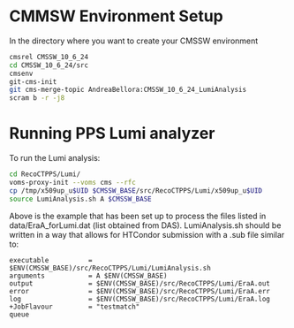 # CMMSW Environment Setup
In the directory where you want to create your CMSSW environment
```bash
cmsrel CMSSW_10_6_24
cd CMSSW_10_6_24/src
cmsenv
git-cms-init
git cms-merge-topic AndreaBellora:CMSSW_10_6_24_LumiAnalysis
scram b -r -j8
```

# Running PPS Lumi analyzer
To run the Lumi analysis:
```bash
cd RecoCTPPS/Lumi/
voms-proxy-init --voms cms --rfc
cp /tmp/x509up_u$UID $CMSSW_BASE/src/RecoCTPPS/Lumi/x509up_u$UID
source LumiAnalysis.sh A $CMSSW_BASE
```

Above is the example that has been set up to process the files listed in data/EraA_forLumi.dat (list obtained from DAS).
LumiAnalysis.sh should be written in a way that allows for HTCondor submission with a .sub file similar to:

```sub
executable          = $ENV(CMSSW_BASE)/src/RecoCTPPS/Lumi/LumiAnalysis.sh
arguments           = A $ENV(CMSSW_BASE)
output              = $ENV(CMSSW_BASE)/src/RecoCTPPS/Lumi/EraA.out
error               = $ENV(CMSSW_BASE)/src/RecoCTPPS/Lumi/EraA.err
log                 = $ENV(CMSSW_BASE)/src/RecoCTPPS/Lumi/EraA.log
+JobFlavour         = "testmatch"
queue
```